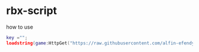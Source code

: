 # rbx-script

how to use
```lua
key ="";
loadstring(game:HttpGet("https://raw.githubusercontent.com/alfin-efendy/rbx-script/main/loader.lua"))()
```
